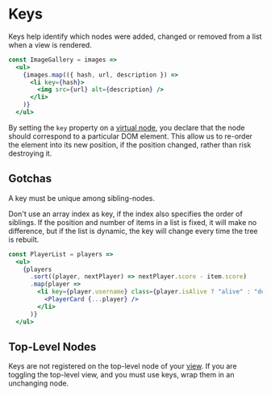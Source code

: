 # Keys

Keys help identify which nodes were added, changed or removed from a list when a view is rendered.

```jsx
const ImageGallery = images =>
  <ul>
    {images.map(({ hash, url, description }) =>
      <li key={hash}>
        <img src={url} alt={description} />
      </li>
    )}
  </ul>
```

By setting the `key` property on a [virtual node](/docs/virtual-node.md), you declare that the node should correspond to a particular DOM element. This allow us to re-order the element into its new position, if the position changed, rather than risk destroying it.

## Gotchas

A key must be unique among sibling-nodes.

Don't use an array index as key, if the index also specifies the order of siblings. If the position and number of items in a list is fixed, it will make no difference, but if the list is dynamic, the key will change every time the tree is rebuilt.

```jsx
const PlayerList = players =>
  <ul>
    {players
      .sort((player, nextPlayer) => nextPlayer.score - item.score)
      .map(player =>
        <li key={player.username} class={player.isAlive ? "alive" : "dead"}>
          <PlayerCard {...player} />
        </li>
      )}
  </ul>
```

## Top-Level Nodes

Keys are not registered on the top-level node of your [view](/docs/view.md). If you are toggling the top-level view, and you must use keys, wrap them in an unchanging node.
